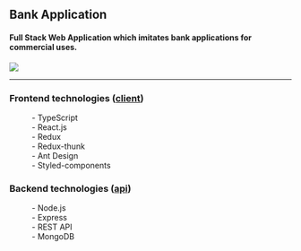 

<h2>
Bank Application
</h2>

<h4>
Full Stack Web Application which imitates bank applications for commercial uses.
</h4>

<img  src ="https://cdn1.bbcode0.com/uploads/2021/1/15/e92805908baaa51ce25e78e82c42ea85-full.png">

<hr>

<dl>
  <h3>Frontend technologies (<a href="https://github.com/DanielO199/bank-client"><strong>client</strong></a>)</h3>
  <dd>
    - TypeScript <br/>
    - React.js<br/>
    - Redux <br/>
    - Redux-thunk  <br/>
    - Ant Design <br/>
    - Styled-components <br/>
  </dd>

  <h3>Backend technologies (<a href="https://github.com/DanielO199/bank-api"><strong>api</strong></a>)</h3>
  <dd>
    - Node.js <br/>
    - Express <br/>
    - REST API <br/>
    - MongoDB  <br/>
 

</dd>
</dl>

